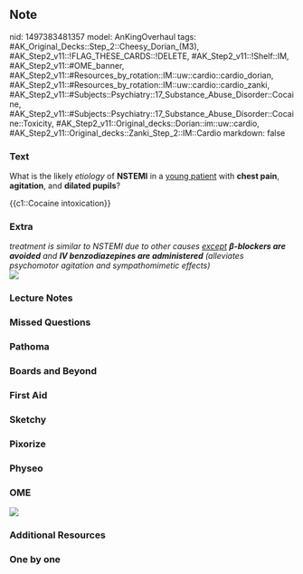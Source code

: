 ## Note
nid: 1497383481357
model: AnKingOverhaul
tags: #AK_Original_Decks::Step_2::Cheesy_Dorian_(M3), #AK_Step2_v11::!FLAG_THESE_CARDS::!DELETE, #AK_Step2_v11::!Shelf::IM, #AK_Step2_v11::#OME_banner, #AK_Step2_v11::#Resources_by_rotation::IM::uw::cardio::cardio_dorian, #AK_Step2_v11::#Resources_by_rotation::IM::uw::cardio::cardio_zanki, #AK_Step2_v11::#Subjects::Psychiatry::17_Substance_Abuse_Disorder::Cocaine, #AK_Step2_v11::#Subjects::Psychiatry::17_Substance_Abuse_Disorder::Cocaine::Toxicity, #AK_Step2_v11::Original_decks::Dorian::im::uw::cardio, #AK_Step2_v11::Original_decks::Zanki_Step_2::IM::Cardio
markdown: false

### Text
What is the likely <i>etiology</i> of <b>NSTEMI</b> in a <u>young
patient</u> with <b>chest pain</b>, <b>agitation</b>, and
<b>dilated pupils</b>?
<div>
  {{c1::Cocaine intoxication}}
</div>

### Extra
<div>
  <i>treatment is similar to NSTEMI due to other causes
  <u>except</u></i> <b><i>β</i></b><i><b>-blockers are avoided</b>
  and <b>IV benzodiazepines are administered</b> (alleviates
  psychomotor agitation and sympathomimetic effects)</i>
</div><i><img src="cocai.png"></i>

### Lecture Notes


### Missed Questions


### Pathoma


### Boards and Beyond


### First Aid


### Sketchy


### Pixorize


### Physeo


### OME
<div class="ome-widget">
  <a href="https://onlinemeded.org?ref=anki"><img src=
  "_OME_AnkiFlashcards_General_3.png"></a>
</div>

### Additional Resources


### One by one

